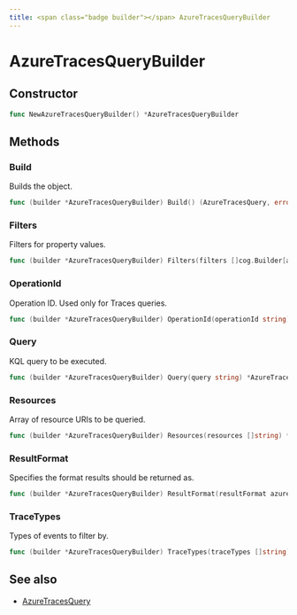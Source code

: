 ```yaml
---
title: <span class="badge builder"></span> AzureTracesQueryBuilder
---
```

# <span class="badge builder"></span> AzureTracesQueryBuilder

## Constructor

```go
func NewAzureTracesQueryBuilder() *AzureTracesQueryBuilder
```
## Methods

### <span class="badge object-method"></span> Build

Builds the object.

```go
func (builder *AzureTracesQueryBuilder) Build() (AzureTracesQuery, error)
```

### <span class="badge object-method"></span> Filters

Filters for property values.

```go
func (builder *AzureTracesQueryBuilder) Filters(filters []cog.Builder[azuremonitor.AzureTracesFilter]) *AzureTracesQueryBuilder
```

### <span class="badge object-method"></span> OperationId

Operation ID. Used only for Traces queries.

```go
func (builder *AzureTracesQueryBuilder) OperationId(operationId string) *AzureTracesQueryBuilder
```

### <span class="badge object-method"></span> Query

KQL query to be executed.

```go
func (builder *AzureTracesQueryBuilder) Query(query string) *AzureTracesQueryBuilder
```

### <span class="badge object-method"></span> Resources

Array of resource URIs to be queried.

```go
func (builder *AzureTracesQueryBuilder) Resources(resources []string) *AzureTracesQueryBuilder
```

### <span class="badge object-method"></span> ResultFormat

Specifies the format results should be returned as.

```go
func (builder *AzureTracesQueryBuilder) ResultFormat(resultFormat azuremonitor.ResultFormat) *AzureTracesQueryBuilder
```

### <span class="badge object-method"></span> TraceTypes

Types of events to filter by.

```go
func (builder *AzureTracesQueryBuilder) TraceTypes(traceTypes []string) *AzureTracesQueryBuilder
```

## See also

 * <span class="badge object-type-struct"></span> [AzureTracesQuery](./object-AzureTracesQuery.md)
